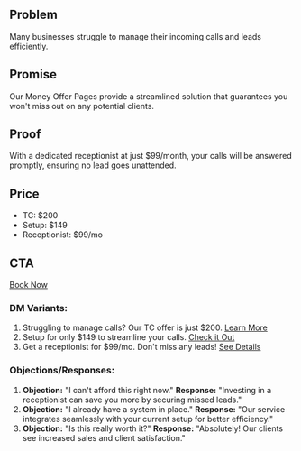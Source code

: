 ## Problem
Many businesses struggle to manage their incoming calls and leads efficiently.

## Promise
Our Money Offer Pages provide a streamlined solution that guarantees you won't miss out on any potential clients.

## Proof
With a dedicated receptionist at just $99/month, your calls will be answered promptly, ensuring no lead goes unattended.

## Price
- TC: $200
- Setup: $149
- Receptionist: $99/mo

## CTA
[Book Now]({TC_LINK})

### DM Variants:
1. Struggling to manage calls? Our TC offer is just $200. [Learn More]({TC_LINK})
2. Setup for only $149 to streamline your calls. [Check it Out]({SETUP_LINK})
3. Get a receptionist for $99/mo. Don't miss any leads! [See Details]({RECEPTION_LINK})

### Objections/Responses:
1. **Objection:** "I can't afford this right now."
   **Response:** "Investing in a receptionist can save you more by securing missed leads."
2. **Objection:** "I already have a system in place."
   **Response:** "Our service integrates seamlessly with your current setup for better efficiency."
3. **Objection:** "Is this really worth it?"
   **Response:** "Absolutely! Our clients see increased sales and client satisfaction."
